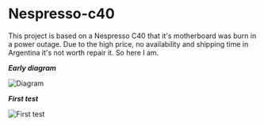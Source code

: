 # Nespresso-c40
This project is based on a Nespresso C40 that it's motherboard was burn in a power outage. Due to the high price, no availability and shipping time in Argentina it's not worth repair it. So here I am.

***Early diagram*** 

![Diagram](https://lh3.googleusercontent.com/t6Jl8RvE5kBt90IP6HeTnfrF4U4KEO2774AwOKsP2YmwUhhgceN5TsKyW5Ml5HKDBSQQQrox9_CCXzyEEbtQ5lqJZzsWy8vZhZAKQBGi9S5O7zQ3dniz8TRyfl3f51RiUOQPZ7R1E3xr1DKVqGWkML4JVO3QF8F4J8maIGJNftWwx6qXwxaLAC6F0hmyBvf6Dlh_WrZmlpY-adMI5uUt3CD7m7H6Z8sVorSX9Wzqb9WUiaOtnAjyYzkjkB0YSSuS5GZa3yF_p-PPGeKFx6zdn7CQhUTz4A292PS9Vx8B9RtE8nWGr6_pEfWPsUJEow2gfoCPXHV_XjmVMGNqdjxaTsZOB9b1wGnXPjTE4o4euNSmQQNRf7wy3ZUkkOz7D1HTEbLIlkIGbI5SpMvkDwBBHzvtiA-3XH_BE0wmMV5pqW1oOsDOluMdavVg4WVUtvhvtZSXUG7GAm4HIJiLVkO0bOGOkXAafOOD1VfJDr5yVrCwc2r47mkEXXkv2dom_2lbM_X1oDLO9ZbA8tgKGFdxLXYmkpqWz89oa3c7cmXwFcxZko4D6q-DGiBIP8ddkanwhW0lCbsnGuFb-ZaYZU9dFUkL9x2MK_V-R-wvTpYAZRR2pmVFQVE1dIf0qCLR1ri_KkqLx5Yv0LX_U8cp1qmp_MoLIUazqmI5RvrK8hpoA95QYHOY6vTBGNzNxyP9SlF4UuKDa2YnFz9i76Q1F8u2CVxf=w582-h1032-no?authuser=2)

***First test***

![First test](https://lh3.googleusercontent.com/zYcjlkhRdPM2wqiecpKBAU2Tv3g25V2e3BkV2dnKA3oQH1bp3VXjeOjejWw3cavSRO48xRPAM4X3CsJNe33JzKs3F5-NDXAxLibOfY_qGgbSa_Is9pwBq--8LiBDqAS7Z2zvjSQ4-Uxrkw31qJLGCkDF1yPV_Yk4WUfbywS_GqCYGEMVlJQ07JpyHGTGZODNW8438BqssaGyhU-HGu8xcqEaB71LpJ6DIFTKpepGmtsvQpZAfflMmNsemWnpu2GTEzCncOeuVnAjkBcQaNl1040ccejKnaw7kEQrh5WWox2ZSgKJZ8oJTfJcYziICUQGE_yrXl-fVPpro7iOpOItYFc35V_Mfcn-izU8qgz0xCzjfUbNK8bK_Qw5CKqkLZ_beLTictdQEjwPERUypFhUOGY7Cw6oPKV20XAVod9ea7S_EPStShMpjAxwyGEqN97JHvdWQcffm4EUy43ZiL5fBZFKuIEDc6q8Yvx-HrHHPypbcQeQVXrLGJnYV1px3ipuVOJMsiOdtlo8QBVUwk41FGnh8Dj_cK6G0fGhF9xTuY5kfSrNLzQOBO_1qxzUFZvlVmv9DtbOC1lEfRolNPVI3IfGn8tboAymWLaX5EPkQObakWlVaZ54du-jBT0VKT7gDDTN0NPmnT_C8FElrqtaPvbYhneiHIPhnbqFX6jPX2zHzjkCXHT-1ibhI09SBLedkEQODEGdmT1GxDM5Pj14KReJ=w1834-h1032-no?authuser=2)
